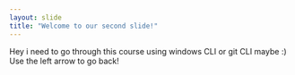 ```yaml
---
layout: slide
title: "Welcome to our second slide!"
---
```

Hey i need to go through this course using windows CLI or git CLI maybe :)
Use the left arrow to go back!
